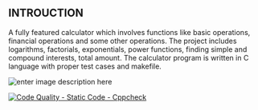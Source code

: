 ## INTROUCTION
   
   A fully featured calculator which involves functions like basic operations, financial operations and some other operations. The project includes  logarithms, factorials, exponentials, power functions, finding simple and compound interests, total amount. The calculator program is written in C language with proper test cases and makefile.
   
   ![enter image description here](https://images.ctfassets.net/mrop88jh71hl/7mZy0ZY7pNCJlDvdGY2bNb/4ca79adecc79a9f259bb4b79d1d1c71a/AdobeStock_297460390-min.jpeg?w=500&h=500&q=100)

[![Code Quality - Static Code - Cppcheck](https://github.com/28-shravya/stepin_project/actions/workflows/cppcheck.yml/badge.svg)](https://github.com/28-shravya/stepin_project/actions/workflows/cppcheck.yml)
